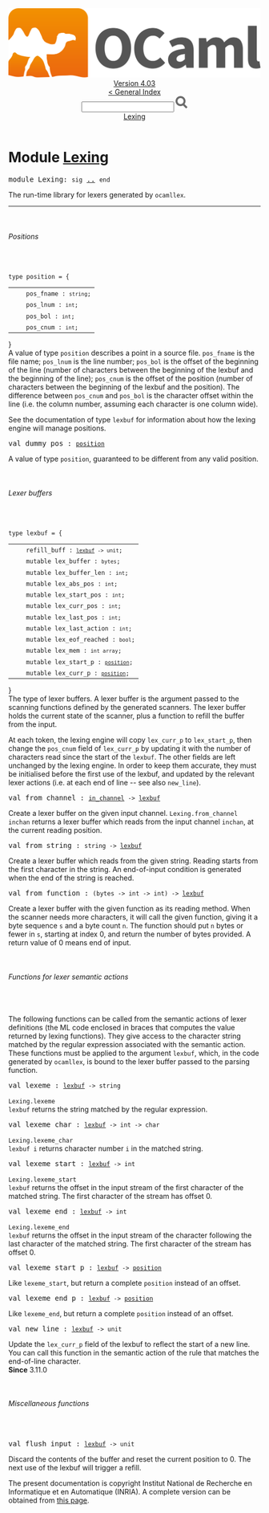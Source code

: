 <!-- ((! set title API !)) ((! set documentation !)) ((! set api !)) ((! set nobreadcrumb !)) -->
<div class="api"><header><nav class="toc brand"><a class="brand" href="https://ocaml.org/"><img src="colour-logo-gray.svg" class="svg" alt="OCaml"></a></nav><nav class="toc"><div class="toc_version"><a href="/docs" id="version-select">Version 4.03</a></div><a href="index.html">&lt; General Index</a><div class="api_search"><input type="text" name="apisearch" id="api_search" oninput="mySearch(false);" onkeypress="this.oninput();" onclick="this.oninput();" onpaste="this.oninput();">
<img src="search_icon.svg" alt="Search" class="svg" onclick="mySearch(false)"></div>
<div id="search_results"></div><div class="toc_title"><a href="#top">Lexing</a></div><ul></ul></nav></header>

<h1>Module <a href="type_Lexing.html">Lexing</a></h1>

<pre><span class="keyword">module</span> Lexing: <code class="code"><span class="keyword">sig</span></code> <a href="Lexing.html">..</a> <code class="code"><span class="keyword">end</span></code></pre><div class="info module top">
The run-time library for lexers generated by <code class="code">ocamllex</code>.<br>
</div>
<hr width="100%">
<br>
<h6 id="6_Positions">Positions</h6><br>

<pre><code><span id="TYPEposition"><span class="keyword">type</span> <code class="type"></code>position</span> = {</code></pre><table class="typetable">
<tbody><tr>
<td align="left" valign="top">
<code>&nbsp;&nbsp;</code></td>
<td align="left" valign="top">
<code><span id="TYPEELTposition.pos_fname">pos_fname</span>&nbsp;: <code class="type">string</code>;</code></td>

</tr>
<tr>
<td align="left" valign="top">
<code>&nbsp;&nbsp;</code></td>
<td align="left" valign="top">
<code><span id="TYPEELTposition.pos_lnum">pos_lnum</span>&nbsp;: <code class="type">int</code>;</code></td>

</tr>
<tr>
<td align="left" valign="top">
<code>&nbsp;&nbsp;</code></td>
<td align="left" valign="top">
<code><span id="TYPEELTposition.pos_bol">pos_bol</span>&nbsp;: <code class="type">int</code>;</code></td>

</tr>
<tr>
<td align="left" valign="top">
<code>&nbsp;&nbsp;</code></td>
<td align="left" valign="top">
<code><span id="TYPEELTposition.pos_cnum">pos_cnum</span>&nbsp;: <code class="type">int</code>;</code></td>

</tr></tbody></table>
}

<div class="info ">
A value of type <code class="code">position</code> describes a point in a source file.
   <code class="code">pos_fname</code> is the file name; <code class="code">pos_lnum</code> is the line number;
   <code class="code">pos_bol</code> is the offset of the beginning of the line (number
   of characters between the beginning of the lexbuf and the beginning
   of the line); <code class="code">pos_cnum</code> is the offset of the position (number of
   characters between the beginning of the lexbuf and the position).
   The difference between <code class="code">pos_cnum</code> and <code class="code">pos_bol</code> is the character
   offset within the line (i.e. the column number, assuming each
   character is one column wide).
<p>

   See the documentation of type <code class="code">lexbuf</code> for information about
   how the lexing engine will manage positions.<br>
</p></div>


<pre><span id="VALdummy_pos"><span class="keyword">val</span> dummy_pos</span> : <code class="type"><a href="Lexing.html#TYPEposition">position</a></code></pre><div class="info ">
A value of type <code class="code">position</code>, guaranteed to be different from any
   valid position.<br>
</div>
<br>
<h6 id="6_Lexerbuffers">Lexer buffers</h6><br>

<pre><code><span id="TYPElexbuf"><span class="keyword">type</span> <code class="type"></code>lexbuf</span> = {</code></pre><table class="typetable">
<tbody><tr>
<td align="left" valign="top">
<code>&nbsp;&nbsp;</code></td>
<td align="left" valign="top">
<code><span id="TYPEELTlexbuf.refill_buff">refill_buff</span>&nbsp;: <code class="type"><a href="Lexing.html#TYPElexbuf">lexbuf</a> -&gt; unit</code>;</code></td>

</tr>
<tr>
<td align="left" valign="top">
<code>&nbsp;&nbsp;</code></td>
<td align="left" valign="top">
<code><span class="keyword">mutable&nbsp;</span><span id="TYPEELTlexbuf.lex_buffer">lex_buffer</span>&nbsp;: <code class="type">bytes</code>;</code></td>

</tr>
<tr>
<td align="left" valign="top">
<code>&nbsp;&nbsp;</code></td>
<td align="left" valign="top">
<code><span class="keyword">mutable&nbsp;</span><span id="TYPEELTlexbuf.lex_buffer_len">lex_buffer_len</span>&nbsp;: <code class="type">int</code>;</code></td>

</tr>
<tr>
<td align="left" valign="top">
<code>&nbsp;&nbsp;</code></td>
<td align="left" valign="top">
<code><span class="keyword">mutable&nbsp;</span><span id="TYPEELTlexbuf.lex_abs_pos">lex_abs_pos</span>&nbsp;: <code class="type">int</code>;</code></td>

</tr>
<tr>
<td align="left" valign="top">
<code>&nbsp;&nbsp;</code></td>
<td align="left" valign="top">
<code><span class="keyword">mutable&nbsp;</span><span id="TYPEELTlexbuf.lex_start_pos">lex_start_pos</span>&nbsp;: <code class="type">int</code>;</code></td>

</tr>
<tr>
<td align="left" valign="top">
<code>&nbsp;&nbsp;</code></td>
<td align="left" valign="top">
<code><span class="keyword">mutable&nbsp;</span><span id="TYPEELTlexbuf.lex_curr_pos">lex_curr_pos</span>&nbsp;: <code class="type">int</code>;</code></td>

</tr>
<tr>
<td align="left" valign="top">
<code>&nbsp;&nbsp;</code></td>
<td align="left" valign="top">
<code><span class="keyword">mutable&nbsp;</span><span id="TYPEELTlexbuf.lex_last_pos">lex_last_pos</span>&nbsp;: <code class="type">int</code>;</code></td>

</tr>
<tr>
<td align="left" valign="top">
<code>&nbsp;&nbsp;</code></td>
<td align="left" valign="top">
<code><span class="keyword">mutable&nbsp;</span><span id="TYPEELTlexbuf.lex_last_action">lex_last_action</span>&nbsp;: <code class="type">int</code>;</code></td>

</tr>
<tr>
<td align="left" valign="top">
<code>&nbsp;&nbsp;</code></td>
<td align="left" valign="top">
<code><span class="keyword">mutable&nbsp;</span><span id="TYPEELTlexbuf.lex_eof_reached">lex_eof_reached</span>&nbsp;: <code class="type">bool</code>;</code></td>

</tr>
<tr>
<td align="left" valign="top">
<code>&nbsp;&nbsp;</code></td>
<td align="left" valign="top">
<code><span class="keyword">mutable&nbsp;</span><span id="TYPEELTlexbuf.lex_mem">lex_mem</span>&nbsp;: <code class="type">int array</code>;</code></td>

</tr>
<tr>
<td align="left" valign="top">
<code>&nbsp;&nbsp;</code></td>
<td align="left" valign="top">
<code><span class="keyword">mutable&nbsp;</span><span id="TYPEELTlexbuf.lex_start_p">lex_start_p</span>&nbsp;: <code class="type"><a href="Lexing.html#TYPEposition">position</a></code>;</code></td>

</tr>
<tr>
<td align="left" valign="top">
<code>&nbsp;&nbsp;</code></td>
<td align="left" valign="top">
<code><span class="keyword">mutable&nbsp;</span><span id="TYPEELTlexbuf.lex_curr_p">lex_curr_p</span>&nbsp;: <code class="type"><a href="Lexing.html#TYPEposition">position</a></code>;</code></td>

</tr></tbody></table>
}

<div class="info ">
The type of lexer buffers. A lexer buffer is the argument passed
   to the scanning functions defined by the generated scanners.
   The lexer buffer holds the current state of the scanner, plus
   a function to refill the buffer from the input.
<p>

   At each token, the lexing engine will copy <code class="code">lex_curr_p</code> to
   <code class="code">lex_start_p</code>, then change the <code class="code">pos_cnum</code> field
   of <code class="code">lex_curr_p</code> by updating it with the number of characters read
   since the start of the <code class="code">lexbuf</code>.  The other fields are left
   unchanged by the lexing engine.  In order to keep them
   accurate, they must be initialised before the first use of the
   lexbuf, and updated by the relevant lexer actions (i.e. at each
   end of line -- see also <code class="code">new_line</code>).<br>
</p></div>


<pre><span id="VALfrom_channel"><span class="keyword">val</span> from_channel</span> : <code class="type"><a href="Pervasives.html#TYPEin_channel">in_channel</a> -&gt; <a href="Lexing.html#TYPElexbuf">lexbuf</a></code></pre><div class="info ">
Create a lexer buffer on the given input channel.
   <code class="code"><span class="constructor">Lexing</span>.from_channel inchan</code> returns a lexer buffer which reads
   from the input channel <code class="code">inchan</code>, at the current reading position.<br>
</div>

<pre><span id="VALfrom_string"><span class="keyword">val</span> from_string</span> : <code class="type">string -&gt; <a href="Lexing.html#TYPElexbuf">lexbuf</a></code></pre><div class="info ">
Create a lexer buffer which reads from
   the given string. Reading starts from the first character in
   the string. An end-of-input condition is generated when the
   end of the string is reached.<br>
</div>

<pre><span id="VALfrom_function"><span class="keyword">val</span> from_function</span> : <code class="type">(bytes -&gt; int -&gt; int) -&gt; <a href="Lexing.html#TYPElexbuf">lexbuf</a></code></pre><div class="info ">
Create a lexer buffer with the given function as its reading method.
   When the scanner needs more characters, it will call the given
   function, giving it a byte sequence <code class="code">s</code> and a byte
   count <code class="code">n</code>. The function should put <code class="code">n</code> bytes or fewer in <code class="code">s</code>,
   starting at index 0, and return the number of bytes
   provided. A return value of 0 means end of input.<br>
</div>
<br>
<h6 id="6_Functionsforlexersemanticactions">Functions for lexer semantic actions</h6><br>
<br>
The following functions can be called from the semantic actions
   of lexer definitions (the ML code enclosed in braces that
   computes the value returned by lexing functions). They give
   access to the character string matched by the regular expression
   associated with the semantic action. These functions must be
   applied to the argument <code class="code">lexbuf</code>, which, in the code generated by
   <code class="code">ocamllex</code>, is bound to the lexer buffer passed to the parsing
   function.<br>

<pre><span id="VALlexeme"><span class="keyword">val</span> lexeme</span> : <code class="type"><a href="Lexing.html#TYPElexbuf">lexbuf</a> -&gt; string</code></pre><div class="info ">
<code class="code"><span class="constructor">Lexing</span>.lexeme lexbuf</code> returns the string matched by
           the regular expression.<br>
</div>

<pre><span id="VALlexeme_char"><span class="keyword">val</span> lexeme_char</span> : <code class="type"><a href="Lexing.html#TYPElexbuf">lexbuf</a> -&gt; int -&gt; char</code></pre><div class="info ">
<code class="code"><span class="constructor">Lexing</span>.lexeme_char lexbuf i</code> returns character number <code class="code">i</code> in
   the matched string.<br>
</div>

<pre><span id="VALlexeme_start"><span class="keyword">val</span> lexeme_start</span> : <code class="type"><a href="Lexing.html#TYPElexbuf">lexbuf</a> -&gt; int</code></pre><div class="info ">
<code class="code"><span class="constructor">Lexing</span>.lexeme_start lexbuf</code> returns the offset in the
   input stream of the first character of the matched string.
   The first character of the stream has offset 0.<br>
</div>

<pre><span id="VALlexeme_end"><span class="keyword">val</span> lexeme_end</span> : <code class="type"><a href="Lexing.html#TYPElexbuf">lexbuf</a> -&gt; int</code></pre><div class="info ">
<code class="code"><span class="constructor">Lexing</span>.lexeme_end lexbuf</code> returns the offset in the input stream
   of the character following the last character of the matched
   string. The first character of the stream has offset 0.<br>
</div>

<pre><span id="VALlexeme_start_p"><span class="keyword">val</span> lexeme_start_p</span> : <code class="type"><a href="Lexing.html#TYPElexbuf">lexbuf</a> -&gt; <a href="Lexing.html#TYPEposition">position</a></code></pre><div class="info ">
Like <code class="code">lexeme_start</code>, but return a complete <code class="code">position</code> instead
    of an offset.<br>
</div>

<pre><span id="VALlexeme_end_p"><span class="keyword">val</span> lexeme_end_p</span> : <code class="type"><a href="Lexing.html#TYPElexbuf">lexbuf</a> -&gt; <a href="Lexing.html#TYPEposition">position</a></code></pre><div class="info ">
Like <code class="code">lexeme_end</code>, but return a complete <code class="code">position</code> instead
    of an offset.<br>
</div>

<pre><span id="VALnew_line"><span class="keyword">val</span> new_line</span> : <code class="type"><a href="Lexing.html#TYPElexbuf">lexbuf</a> -&gt; unit</code></pre><div class="info ">
Update the <code class="code">lex_curr_p</code> field of the lexbuf to reflect the start
    of a new line.  You can call this function in the semantic action
    of the rule that matches the end-of-line character.<br>
<b>Since</b> 3.11.0<br>
</div>
<br>
<h6 id="6_Miscellaneousfunctions">Miscellaneous functions</h6><br>

<pre><span id="VALflush_input"><span class="keyword">val</span> flush_input</span> : <code class="type"><a href="Lexing.html#TYPElexbuf">lexbuf</a> -&gt; unit</code></pre><div class="info ">
Discard the contents of the buffer and reset the current
    position to 0.  The next use of the lexbuf will trigger a
    refill.<br>
</div>
<div class="copyright">The present documentation is copyright Institut National de Recherche en Informatique et en Automatique (INRIA). A complete version can be obtained from <a href="http://caml.inria.fr/pub/docs/manual-ocaml/">this page</a>.</div></div>